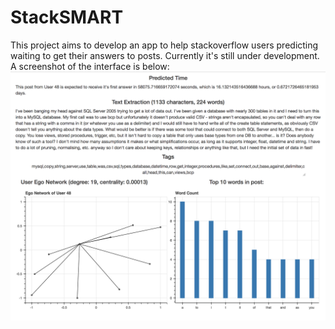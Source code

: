 # StackSMART

This project aims to develop an app to help stackoverflow users predicting waiting to get their answers to posts. Currently it's still under development. A screenshot of the interface is below:
<img src="../img/interface.png"/>
